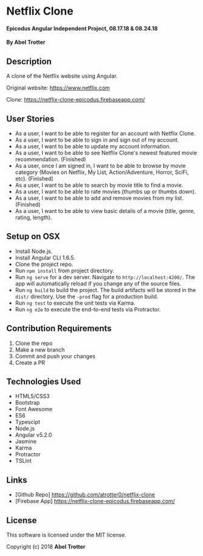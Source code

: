 # Netflix Clone

#### Epicodus Angular Independent Project, 08.17.18 & 08.24.18

#### By Abel Trotter

## Description

A clone of the Netflix website using Angular.

Original website: https://www.netflix.com

Clone: https://netflix-clone-epicodus.firebaseapp.com/

## User Stories

* As a user, I want to be able to register for an account with Netflix Clone.
* As a user, I want to be able to sign in and sign out of my account.
* As a user, I want to be able to update my account information.
* As a user, I want to be able to see Netflix Clone's newest featured movie recommendation. (Finished)
* As a user, once I am signed in, I want to be able to browse by movie category (Movies on Netflix, My List, Action/Adventure, Horror, SciFi, etc). (Finished)
* As a user, I want to be able to search by movie title to find a movie.
* As a user, I want to be able to rate movies (thumbs up or thumbs down).
* As a user, I want to be able to add and remove movies from my list. (Finished)
* As a user, I want to be able to view basic details of a movie (title, genre, rating, length).

## Setup on OSX

* Install Node.js.
* Install Angular CLI 1.6.5.
* Clone the project repo.
* Run `npm install` from project directory.
* Run `ng serve` for a dev server. Navigate to `http://localhost:4200/`. The app will automatically reload if you change any of the source files.
* Run `ng build` to build the project. The build artifacts will be stored in the `dist/` directory. Use the `-prod` flag for a production build.
* Run `ng test` to execute the unit tests via Karma.
* Run `ng e2e` to execute the end-to-end tests via Protractor.

## Contribution Requirements

1. Clone the repo
1. Make a new branch
1. Commit and push your changes
1. Create a PR

## Technologies Used

* HTML5/CSS3
* Bootstrap
* Font Awesome
* ES6
* Typescipt
* Node.js
* Angular v5.2.0
* Jasmine
* Karma
* Protractor
* TSLint

## Links

* [Github Repo] https://github.com/atrotter0/netflix-clone
* [Firebase App] https://netflix-clone-epicodus.firebaseapp.com/

## License

This software is licensed under the MIT license.

Copyright (c) 2018 **Abel Trotter**
